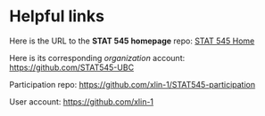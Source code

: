 # Helpful links

Here is the URL to the __STAT 545 homepage__ repo:
[STAT 545 Home](https://github.com/STAT545-UBC/STAT545-home)

Here is its corresponding _organization_ account:
https://github.com/STAT545-UBC


Participation repo:
https://github.com/xlin-1/STAT545-participation

User account:
https://github.com/xlin-1
